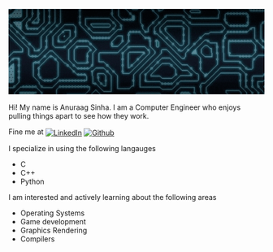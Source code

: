 ![](https://raw.githubusercontent.com/asinha94/asinha94/master/banner.gif)


Hi! My name is Anuraag Sinha. I am a Computer Engineer who enjoys pulling things apart to see how they work.

Fine me at
<a href="https://www.linkedin.com/in/anuraagsinha/" target="blank"><img align="center" src="https://cdn-icons-png.flaticon.com/512/174/174857.png" alt="LinkedIn" height="20" width="20" /></a>
<a href="https://www.github.com/asinha94" target="blank"><img align="center" src="https://cdn-icons-png.flaticon.com/512/25/25231.png" alt="Github" height="20" width="20" /></a> 

I specialize in using the following langauges
- C
- C++
- Python

I am interested and actively learning about the following areas
- Operating Systems
- Game development
- Graphics Rendering
- Compilers
<!--
**asinha94/asinha94** is a ✨ _special_ ✨ repository because its `README.md` (this file) appears on your GitHub profile.

Here are some ideas to get you started:

- 🔭 I’m currently working on ...
- 🌱 I’m currently learning ...
- 👯 I’m looking to collaborate on ...
- 🤔 I’m looking for help with ...
- 💬 Ask me about ...
- 📫 How to reach me: ...
- 😄 Pronouns: ...
- ⚡ Fun fact: ...
-->
